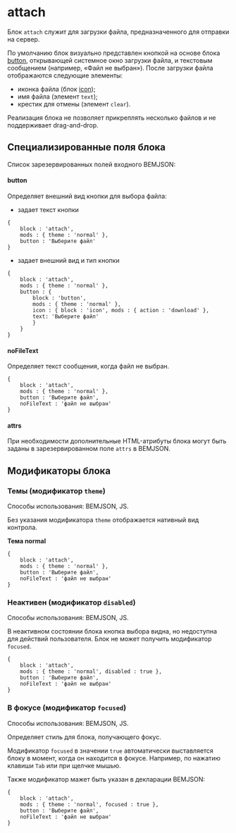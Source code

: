 # attach

Блок `attach` служит для загрузки файла, предназначенного для отправки на сервер.

По умолчанию блок визуально представлен кнопкой на основе блока [button](../button/button.ru.md), открывающей системное окно загрузки файла, и текстовым сообщением (например, «Файл не выбран»). После загрузки файла отображаются следующие элементы:

* иконка файла (блок [icon](../icon/icon.md));
* имя файла (элемент `text`);
* крестик для отмены (элемент `clear`).

Реализация блока не позволяет прикреплять несколько файлов и не поддерживает drag-and-drop.

## Специализированные поля блока

Список зарезервированных полей входного BEMJSON:

#### button

Определяет внешний вид кнопки для выбора файла:

* задает текст кнопки

```bemjson
{
    block : 'attach',
    mods : { theme : 'normal' },
    button : 'Выберите файл'
}
```
* задает внешний вид и тип кнопки

```bemjson
{
    block : 'attach',
    mods : { theme : 'normal' },
    button : {
        block : 'button',
        mods : { theme : 'normal' },
        icon : { block : 'icon', mods : { action : 'download' },
        text: 'Выберите файл'
        }
    }
}
```

#### noFileText

Определяет текст сообщения, когда файл не выбран.

```bemjson
{
    block : 'attach',
    mods : { theme : 'normal' },
    button : 'Выберите файл',
    noFileText : 'файл не выбран'
}
```

#### attrs

При необходимости дополнительные HTML-атрибуты блока могут быть заданы в зарезервированном поле `attrs` в BEMJSON.

## Модификаторы блока

### Темы (модификатор `theme`)

Способы использования: BEMJSON, JS.

Без указания модификатора `theme` отображается нативный вид контрола.

**Тема normal**

```bemjson
{
    block : 'attach',
    mods : { theme : 'normal' },
    button : 'Выберите файл',
    noFileText : 'файл не выбран'
}
```

### Неактивен (модификатор `disabled`)

Способы использования: BEMJSON, JS.

В неактивном состоянии блока кнопка выбора видна, но недоступна для действий пользователя. Блок не может получить модификатор `focused`.

```bemjson
{
    block : 'attach',
    mods : { theme : 'normal', disabled : true },
    button : 'Выберите файл',
    noFileText : 'файл не выбран'
}
```

### В фокусе (модификатор `focused`)

Способы использования: BEMJSON, JS.

Определяет стиль для блока, получающего фокус.

Модификатор `focused` в значении `true` автоматически выставляется блоку в момент, когда он находится в фокусе. Например, по нажатию клавиши `Tab` или при щелчке мышью.

Также модификатор мажет быть указан в декларации BEMJSON:

```bemjson
{
    block : 'attach',
    mods : { theme : 'normal', focused : true },
    button : 'Выберите файл',
    noFileText : 'файл не выбран'
}
```
